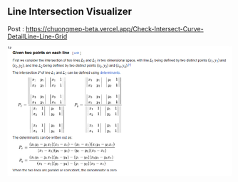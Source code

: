 ## Line Intersection Visualizer

Post : https://chuongmep-beta.vercel.app/Check-Intersect-Curve-DetailLine-Line-Grid

![](firefox_NAzpl0yBJV.png)
